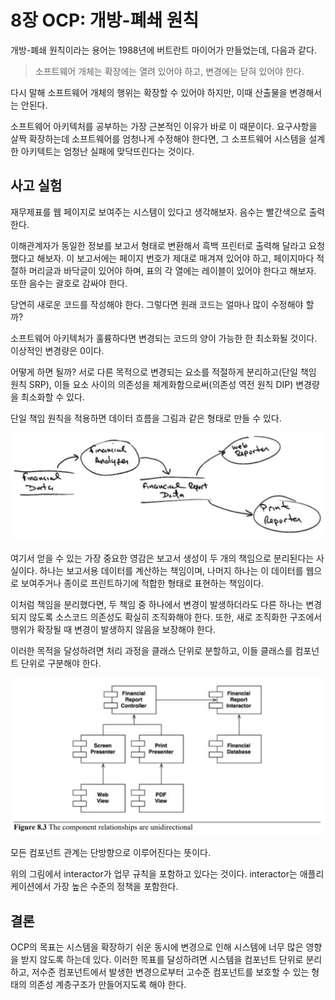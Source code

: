 # 8장 OCP: 개방-폐쇄 원칙

개방-폐쇄 원칙이라는 용어는 1988년에 버트란트 마이어가 만들었는데, 다음과 같다.

> 소프트웨어 개체는 확장에는 열려 있어야 하고, 변경에는 닫혀 있어야 한다.

다시 말해 소프트웨어 개체의 행위는 확장할 수 있어야 하지만, 이때 산출물을 변경해서는 안된다.

소프트웨어 아키텍처를 공부하는 가장 근본적인 이유가 바로 이 때문이다. 요구사항을 살짝 확장하는데 소프트웨어를 엄청나게 수정해야 한다면, 그 소프트웨어 시스템을 설계한 아키텍트는 엄청난 실패에 맞닥뜨린다는 것이다.



## 사고 실험

재무제표를 웹 페이지로 보여주는 시스템이 있다고 생각해보자. 음수는 빨간색으로 출력한다.

이해관계자가 동일한 정보를 보고서 형태로 변환해서 흑백 프린터로 출력해 달라고 요청했다고 해보자. 이 보고서에는 페이지 번호가 제대로 매겨져 있어야 하고, 페이지마다 적절하 머리글과 바닥글이 있어야 하며, 표의 각 열에는 레이블이 있어야 한다고 해보자. 또한 음수는 괄호로 감싸야 한다.

당연히 새로운 코드를 작성해야 한다. 그렇다면 원래 코드는 얼마나 많이 수정해야 할까? 

소프트웨어 아키텍처가 훌륭하다면 변경되는 코드의 양이 가능한 한 최소화될 것이다. 이상적인 변경량은 0이다.

어떻게 하면 될까? 서로 다른 목적으로 변경되는 요소를 적절하게 분리하고(단일 책임 원칙 SRP), 이들 요소 사이의 의존성을 체계화함으로써(의존성 역전 원칙 DIP) 변경량을 최소화할 수 있다.

단일 책임 원칙을 적용하면 데이터 흐름을 그림과 같은 형태로 만들 수 있다. 



<img src="chapter-08.assets/8_1.png" alt="SRP 적용하기" style="zoom:67%;" />



여기서 얻을 수 있는 가장 중요한 영감은 보고서 생성이 두 개의 책임으로 분리된다는 사실이다. 하나는 보고서용 데이터를 계산하는 책임이며, 나머지 하나는 이 데이터를 웹으로 보여주거나 종이로 프린트하기에 적합한 형태로 표현하는 책임이다.

이처럼 책임을 분리했다면, 두 책임 중 하나에서 변경이 발생하더라도 다른 하나는 변경되지 않도록 소스코드 의존성도 확실히 조직화해야 한다. 또한, 새로 조직화한 구조에서 행위가 확장될 때 변경이 발생하지 않음을 보장해야 한다.

이러한 목적을 달성하려면 처리 과정을 클래스 단위로 분할하고, 이들 클래스를 컴포넌트 단위로 구분해야 한다.



<img src="chapter-08.assets/8_3.png" alt="컴포넌트 관계는 단방향으로만 이루어진다." style="zoom:50%;" />



모든 컴포넌트 관계는 단방향으로 이루어진다는 뜻이다.

위의 그림에서 interactor가 업무 규칙을 포함하고 있다는 것이다. interactor는 애플리케이션에서 가장 높은 수준의 정책을 포함한다.



## 결론

OCP의 목표는 시스템을 확장하기 쉬운 동시에 변경으로 인해 시스템에 너무 많은 영향을 받지 않도록 하는데 있다. 이러한 목표를 달성하려면 시스템을 컴포넌트 단위로 분리하고, 저수준 컴포넌트에서 발생한 변경으로부터 고수준 컴포넌트를 보호할 수 있는 형태의 의존성 계층구조가 만들어지도록 해야 한다.





